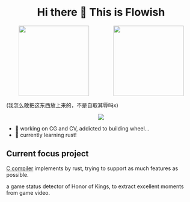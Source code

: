 <h1 align="center">
  Hi there 👋 This is Flowish
</h1>

<div style="display: flex; justify-content: space-around; align-items: center;">
    <img height="187px" src="https://github-readme-stats.vercel.app/api?username=drakending&show_icons=true&theme=transparent" />
    <img height="187px" src="https://github-readme-stats.vercel.app/api/top-langs/?username=drakending&theme=transparent" />
</div>
<p>(我怎么敢把这东西放上来的，不是自取其辱吗x)</p>

<div align="center">
	<img src="https://github-readme-activity-graph.vercel.app/graph?username=drakending&theme=tokyo-night" />
</div>

- 🔭 working on CG and CV, addicted to building wheel...
- 🌱 currently learning rust!
  

<h2>Current focus project</h2>
<p><a href="https://github.com/drakending/C_compiler">C compiler</a> implements by rust, trying to support as much features as possible.</p>
<p>a game status detector of Honor of Kings, to extract excellent moments from game video.</p>
